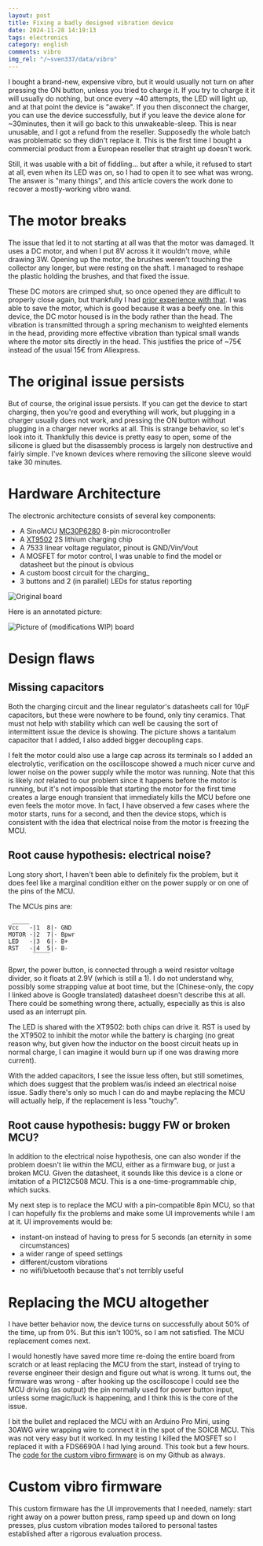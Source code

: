 ```yaml
---
layout: post
title: Fixing a badly designed vibration device
date: 2024-11-28 14:19:13
tags: electronics
category: english
comments: vibro
img_rel: "/~sven337/data/vibro"
---
```



I bought a brand-new, expensive vibro, but it would usually not turn on after pressing the ON button, unless you tried to charge it. If you try to charge it it will usually do nothing, but once every ~40 attempts, the LED will light up, and at that point the device is "awake". If you then disconnect the charger, you can use the device successfully, but if you leave the device alone for ~30minutes, then it will go back to this unwakeable-sleep.
This is near unusable, and I got a refund from the reseller. Supposedly the whole batch was problematic so they didn't replace it.
This is the first time I bought a commercial product from a European reseller that straight up doesn't work.

Still, it was usable with a bit of fiddling...
but after a while, it refused to start at all, even when its LED was on, so I had to open it to see what was wrong. The answer is "many things", and this article covers the work done to recover a mostly-working vibro wand.

# The motor breaks

The issue that led it to not starting at all was that the motor was damaged. It uses a DC motor, and when I put 8V across it it wouldn't move, while drawing 3W.
Opening up the motor, the brushes weren't touching the collector any longer, but were resting on the shaft. I managed to reshape the plastic holding the brushes, and that fixed the issue.

These DC motors are crimped shut, so once opened they are difficult to properly close again, but thankfully I had [prior experience with that](https://perso.aquilenet.fr/~sven337/francais/2024/08/26/Rparation-aspirateur-robot-Thomson-iBot2-THVC204RW-sarrte-avec-4-bips-courts.html).
I was able to save the motor, which is good because it was a beefy one. 
In this device, the DC motor housed is in the body rather than the head. The vibration is transmitted through a spring mechanism to weighted elements in the head, providing more effective vibration than typical small wands where the motor sits directly in the head. This justifies the price of ~75€ instead of the usual 15€ from Aliexpress.

# The original issue persists

But of course, the original issue persists. If you can get the device to start charging, then you're good and everything will work, but plugging in a charger usually does not work, and pressing the ON button without plugging in a charger never works at all.
This is strange behavior, so let's look into it. Thankfully this device is pretty easy to open, some of the silicone is glued but the disassembly process is largely non destructive and fairly simple. I've known devices where removing the silicone sleeve would take 30 minutes.


# Hardware Architecture

The electronic architecture consists of several key components:

- A SinoMCU [MC30P6280](/~sven337/data/vibro/MCU_datasheet.pdf) 8-pin microcontroller
- A [XT9502](https://www.datasheet4u.com/datasheet-pdf/Silinktek/XT9502/pdf.php?id=1316830) 2S lithium charging chip 
- A 7533 linear voltage regulator, pinout is GND/Vin/Vout
- A MOSFET for motor control, I was unable to find the model or datasheet but the pinout is obvious
- A custom boost circuit for the charging_
- 3 buttons and 2 (in parallel) LEDs for status reporting

![Original board](board_orig.jpg)

Here is an annotated picture:

![Picture of (modifications WIP) board](board.jpg)

# Design flaws
   
    
## Missing capacitors 
   
   Both the charging circuit and the linear regulator's datasheets call for 10µF capacitors, but these were nowhere to be found, only tiny ceramics.
   That must not help with stability which can well be causing the sort of intermittent issue the device is showing.
   The picture shows a tantalum capacitor that I added, I also added bigger decoupling caps.

   I felt the motor could also use a large cap across its terminals so I added an electrolytic, verification on the oscilloscope showed a much nicer curve and lower noise on the power supply while the motor was running. Note that this is likely *not* related to our problem since it happens before the motor is running, but it's not impossible that starting the motor for the first time creates a large enough transient that immediately kills the MCU before one even feels the motor move. In fact, I have observed a few cases where the motor starts, runs for a second, and then the device stops, which is consistent with the idea that electrical noise from the motor is freezing the MCU.
   

## Root cause hypothesis: electrical noise?

Long story short, I haven't been able to definitely fix the problem, but it does feel like a marginal condition either on the power supply or on one of the pins of the MCU.

The MCUs pins are: 
```   
 _____
Vcc   -|1  8|- GND
MOTOR -|2  7|- Bpwr
LED   -|3  6|- B+
RST   -|4  5|- B-
       ‾‾‾‾‾
``` 

Bpwr, the power button, is connected through a weird resistor voltage divider, so it floats at 2.9V (which is still a 1). I do not understand why, possibly some strapping value at boot time, but the (Chinese-only, the copy I linked above is Google translated) datasheet doesn't describe this at all.
There could be something wrong there, actually, especially as this is also used as an interrupt pin.

The LED is shared with the XT9502: both chips can drive it.
RST is used by the XT9502 to inhibit the motor while the battery is charging (no great reason why, but given how the inductor on the boost circuit heats up in normal charge, I can imagine it would burn up if one was drawing more current).

With the added capacitors, I see the issue less often, but still sometimes, which does suggest that the problem was/is indeed an electrical noise issue.
Sadly there's only so much I can do and maybe replacing the MCU will actually help, if the replacement is less "touchy".

## Root cause hypothesis: buggy FW or broken MCU?

In addition to the electrical noise hypothesis, one can also wonder if the problem doesn't lie within the MCU, either as a firmware bug, or just a broken MCU.
Given the datasheet, it sounds like this device is a clone or imitation of a PIC12C508 MCU. This is a one-time-programmable chip, which sucks.

My next step is to replace the MCU with a pin-compatible 8pin MCU, so that I can hopefully fix the problems and make some UI improvements while I am at it.
UI improvements would be:
- instant-on instead of having to press for 5 seconds (an eternity in some circumstances)
- a wider range of speed settings
- different/custom vibrations
- no wifi/bluetooth because that's not terribly useful

# Replacing the MCU altogether

I have better behavior now, the device turns on successfully about 50% of the time, up from 0%. But this isn't 100%, so I am not satisfied. The MCU replacement comes next.

I would honestly have saved more time re-doing the entire board from scratch or at least replacing the MCU from the start, instead of trying to reverse engineer their design and figure out what is wrong.
It turns out, the firmware was wrong - after hooking up the oscilloscope I could see the MCU driving (as output) the pin normally used for power button input, unless some magic/luck is happening, and I think this is the core of the issue.

I bit the bullet and replaced the MCU with an Arduino Pro Mini, using 30AWG wire wrapping wire to connect it in the spot of the SOIC8 MCU. This was not very easy but it worked. In my testing I killed the MOSFET so I replaced it with a FDS6690A I had lying around. This took but a few hours.
The [code for the custom vibro firmware](https://github.com/sven337/arduinostuff/tree/master/vibro/vibro.ino) is on my Github as always.

# Custom vibro firmware

This custom firmware has the UI improvements that I needed, namely: start right away on a power button press, ramp speed up and down on long presses, plus custom vibration modes tailored to personal tastes established after a rigorous evaluation process.

<script>
    $(document).ready(function() {
        $("a[href$='.jpg'],a[href$='.jpeg'],a[href$='.png'],a[href$='.gif']").attr('rel', 'gallery').fancybox();
    });
</script>

